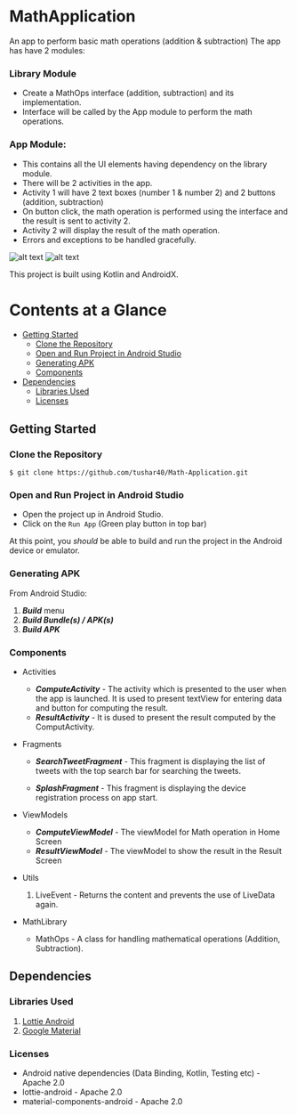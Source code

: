# MathApplication

An app to perform basic math operations (addition & subtraction) The app has
have 2 modules:
### Library Module
- Create a MathOps interface (addition, subtraction) and its implementation.
- Interface will be called by the App module to perform the math operations.
### App Module:
- This contains all the UI elements having dependency on the library module.
- There will be 2 activities in the app.
- Activity 1 will have 2 text boxes (number 1 & number 2) and 2 buttons (addition, subtraction)
- On button click, the math operation is performed using the interface and the result is sent to activity 2.
- Activity 2 will display the result of the math operation.
- Errors and exceptions to be handled gracefully.

​![alt text](https://github.com/tushar40/TWSearchClient/blob/master/readme-images/splash.png)
​![alt text](https://github.com/tushar40/TWSearchClient/blob/master/readme-images/home.png)


This project is built using Kotlin and AndroidX.

# Contents at a Glance
* [Getting Started](#getting-started)
  * [Clone the Repository](#clone-the-repository)
  * [Open and Run Project in Android Studio](#open-and-run-project-in-android-studio)
  * [Generating APK](#generating-apk)
  * [Components](#components)
* [Dependencies](#dependencies)
  * [Libraries Used](#libraries-used)
  * [Licenses](#licenses)
## Getting Started

### Clone the Repository

```
$ git clone https://github.com/tushar40/Math-Application.git
```

### Open and Run Project in Android Studio

- Open the project up in Android Studio.
- Click on the `Run App` (Green play button in top bar)

At this point, you *should* be able to build and run the project in the Android device or emulator.

### Generating APK

From Android Studio:

1. ***Build*** menu
2. ***Build Bundle(s) / APK(s)***
3. ***Build APK***

### Components
- Activities
  - ***ComputeActivity*** - The activity which is presented to the user when the app is launched. It is used to present textView for entering data and button for computing the result.
  - ***ResultActivity*** - It is dused to present the result computed by the ComputActivity.

- Fragments
  - ***SearchTweetFragment*** - This fragment is displaying the list of tweets with the top search bar for searching the tweets.
  
  - ***SplashFragment*** - This fragment is displaying the device registration process on app start.

- ViewModels
  - ***ComputeViewModel*** - The viewModel for Math operation in Home Screen
  - ***ResultViewModel*** - The viewModel to show the result in the Result Screen

- Utils
  1. LiveEvent - Returns the content and prevents the use of LiveData again.

- MathLibrary
  - MathOps - A class for handling mathematical operations (Addition, Subtraction).

## Dependencies

### Libraries Used
  1. [Lottie Android](https://github.com/airbnb/lottie-android)
  2. [Google Material](https://github.com/material-components/material-components-android)

### Licenses

- Android native dependencies (Data Binding, Kotlin, Testing etc) - Apache 2.0
- lottie-android - Apache 2.0
- material-components-android - Apache 2.0

